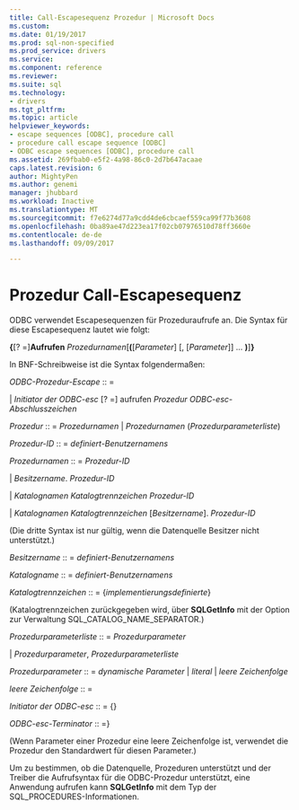 ```yaml
---
title: Call-Escapesequenz Prozedur | Microsoft Docs
ms.custom: 
ms.date: 01/19/2017
ms.prod: sql-non-specified
ms.prod_service: drivers
ms.service: 
ms.component: reference
ms.reviewer: 
ms.suite: sql
ms.technology:
- drivers
ms.tgt_pltfrm: 
ms.topic: article
helpviewer_keywords:
- escape sequences [ODBC], procedure call
- procedure call escape sequence [ODBC]
- ODBC escape sequences [ODBC], procedure call
ms.assetid: 269fbab0-e5f2-4a98-86c0-2d7b647acaae
caps.latest.revision: 6
author: MightyPen
ms.author: genemi
manager: jhubbard
ms.workload: Inactive
ms.translationtype: MT
ms.sourcegitcommit: f7e6274d77a9cdd4de6cbcaef559ca99f77b3608
ms.openlocfilehash: 0ba89ae47d223ea17f02cb07976510d78ff3660e
ms.contentlocale: de-de
ms.lasthandoff: 09/09/2017

---
```

# <a name="procedure-call-escape-sequence"></a>Prozedur Call-Escapesequenz
ODBC verwendet Escapesequenzen für Prozeduraufrufe an. Die Syntax für diese Escapesequenz lautet wie folgt:  
  
 **{**[? =]**Aufrufen** *Prozedurnamen*[**(**[*Parameter*] [, [*Parameter*]] ... **)**]**}**  
  
 In BNF-Schreibweise ist die Syntax folgendermaßen:  
  
 *ODBC-Prozedur-Escape* :: =  
  
 &#124; *Initiator der ODBC-esc* [? =] aufrufen *Prozedur ODBC-esc-Abschlusszeichen*  
  
 *Prozedur* :: = *Prozedurnamen* &#124; *Prozedurnamen* (*Prozedurparameterliste*)  
  
 *Prozedur-ID* :: = *definiert-Benutzernamens*  
  
 *Prozedurnamen* :: = *Prozedur-ID*  
  
 &#124; *Besitzername*. *Prozedur-ID*  
  
 &#124; *Katalognamen Katalogtrennzeichen* *Prozedur-ID*  
  
 &#124; *Katalognamen Katalogtrennzeichen* [*Besitzername*]. *Prozedur-ID*  
  
 (Die dritte Syntax ist nur gültig, wenn die Datenquelle Besitzer nicht unterstützt.)  
  
 *Besitzername* :: = *definiert-Benutzernamens*  
  
 *Katalogname* :: = *definiert-Benutzernamens*  
  
 *Katalogtrennzeichen* :: = {*implementierungsdefinierte*}  
  
 (Katalogtrennzeichen zurückgegeben wird, über **SQLGetInfo** mit der Option zur Verwaltung SQL_CATALOG_NAME_SEPARATOR.)  
  
 *Prozedurparameterliste* :: = *Prozedurparameter*  
  
 &#124; *Prozedurparameter*, *Prozedurparameterliste*  
  
 *Prozedurparameter* :: = *dynamische Parameter* &#124; *literal* &#124; *leere Zeichenfolge*  
  
 *leere Zeichenfolge* :: =  
  
 *Initiator der ODBC-esc* :: = {}  
  
 *ODBC-esc-Terminator* :: =}  
  
 (Wenn Parameter einer Prozedur eine leere Zeichenfolge ist, verwendet die Prozedur den Standardwert für diesen Parameter.)  
  
 Um zu bestimmen, ob die Datenquelle, Prozeduren unterstützt und der Treiber die Aufrufsyntax für die ODBC-Prozedur unterstützt, eine Anwendung aufrufen kann **SQLGetInfo** mit dem Typ der SQL_PROCEDURES-Informationen.

